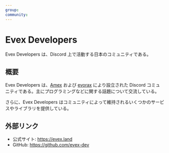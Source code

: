 ```yaml
---
group:
community:
---
```


# Evex Developers

Evex Developers は、Discord 上で活動する日本のコミュニティである。

## 概要

Evex Developers は、[Amex](./amex.md) および [evorax](./evorax.md) により設立された Discord コミュニティである。主にプログラミングなどに関する話題について交流している。

さらに、Evex Developers はコミュニティによって維持されるいくつかのサービスやライブラリを提供している。

## 外部リンク

* 公式サイト: https://evex.land
* GitHub: https://github.com/evex-dev
